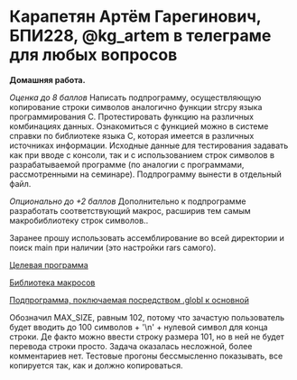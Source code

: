 # Карапетян Артём Гарегинович, БПИ228, @kg_artem в телеграме для любых вопросов
**Домашняя работа.**

*Оценка до 8 баллов*
Написать подпрограмму, осуществляющую копирование строки символов аналогично функции strcpy языка программирования C. Протестировать функцию на различных комбинациях данных. Ознакомиться с функцией можно в системе справки по библиотеке языка C, которая имеется в различных источниках информации. Исходные данные для тестирования задавать как при вводе с консоли, так и с использованием строк символов в разрабатываемой программе (по аналогии с программами, рассмотренными на семинаре). Подпрограмму вынести в отдельный файл.

*Опционально до +2 баллов*
Дополнительно к подпрограмме разработать соответствующий макрос, расширив тем самым макробиблиотеку строк символов..

Заранее прошу использовать ассемблирование во всей директории и поиск main при наличии (это настройки rars самого).

[Целевая программа](hw6/hw6.asm)

[Библиотека макросов](hw6/macrolib.s)

[Подпрограмма, поключаемая посредством .globl к основной](hw6/strcpy.asm)

Обозначил MAX_SIZE, равным 102, потому что зачастую пользователь будет вводить до 100 символов + '\n' + нулевой символ для конца строки. Де факто можно ввести строку размера 101, но в ней не будет перевода строки просто.
Задача оказалась несложной, более комментариев нет. Тестовые прогоны бессмысленно показывать, все копируется так, как и должно копироваться.
